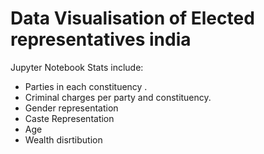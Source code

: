 # Data Visualisation of Elected representatives india
Jupyter Notebook
 Stats include:
 - Parties in each constituency .
 - Criminal charges per party and constituency.
 - Gender representation
 - Caste Representation
 - Age
 - Wealth disrtibution
